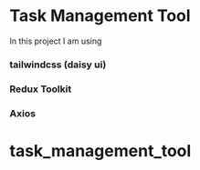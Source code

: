# Task Management Tool
In this project I am using 

### tailwindcss (daisy ui)
### Redux Toolkit
### Axios

# task_management_tool
